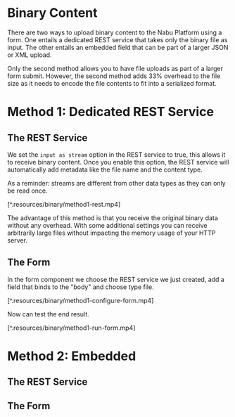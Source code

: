# Binary Content

There are two ways to upload binary content to the Nabu Platform using a form. One entails a dedicated REST service that takes only the binary file as input. The other entails an embedded field that can be part of a larger JSON or XML upload. 

Only the second method allows you to have file uploads as part of a larger form submit. However, the second method adds 33% overhead to the file size as it needs to encode the file contents to fit into a serialized format.

# Method 1: Dedicated REST Service

## The REST Service

We set the ``input as stream`` option in the REST service to true, this allows it to receive binary content. Once you enable this option, the REST service will automatically add metadata like the file name and the content type. 

As a reminder: streams are different from other data types as they can only be read once.

[^.resources/binary/method1-rest.mp4]

The advantage of this method is that you receive the original binary data without any overhead. With some additional settings you can receive arbitrarily large files without impacting the memory usage of your HTTP server.

## The Form

In the form component we choose the REST service we just created, add a field that binds to the "body" and choose type file.

[^.resources/binary/method1-configure-form.mp4]

Now can test the end result.

[^.resources/binary/method1-run-form.mp4]

# Method 2: Embedded


## The REST Service

## The Form


